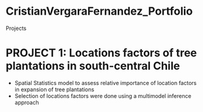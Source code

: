 # CristianVergaraFernandez_Portfolio
Projects

# PROJECT 1: Locations factors of tree plantations in south-central Chile
* Spatial Statistics model to assess relative importance of location factors in expansion of tree plantations
* Selection of locations factors were done using a multimodel inference approach
